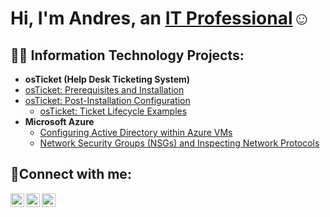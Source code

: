 <h1>Hi, I'm Andres, an <a href="https://linkedin.com/in/">IT Professional</a>☺</h1>

<h2>👨‍💻 Information Technology Projects:</h2>

- <b>osTicket (Help Desk Ticketing System)</b>
 - [osTicket: Prerequisites and Installation](https://github.com/Antionetta/osticket-prereqs)
- [osTicket: Post-Installation Configuration](https://github.com/Antionetta/post-install-config)
  - [osTicket: Ticket Lifecycle Examples](https://github.com/Antionetta/ticket-lifecycle)
- <b>Microsoft Azure</b>
  - [Configuring  Active Directory within Azure VMs](https://github.com/Antionetta/configure-ad)
  - [Network Security Groups (NSGs) and Inspecting Network Protocols](https://github.com/Antionetta/azure-network-protocols)

<h2>🤳Connect with me:</h2>

[<img align="left" alt="Josh | Twitter" width="22px" src="https://cdn.jsdelivr.net/npm/simple-icons@v3/icons/twitter.svg" />][twitter]
[<img align="left" alt="Josh | LinkedIn" width="22px" src="https://cdn.jsdelivr.net/npm/simple-icons@v3/icons/linkedin.svg" />][linkedin]
[<img align="left" alt="Josh | Instagram" width="22px" src="https://cdn.jsdelivr.net/npm/simple-icons@v3/icons/instagram.svg" />][instagram]

[twitter]: https://twitter.com/
[instagram]: https://www.instagram.com/
[linkedin]: https://linkedin.com/in/
